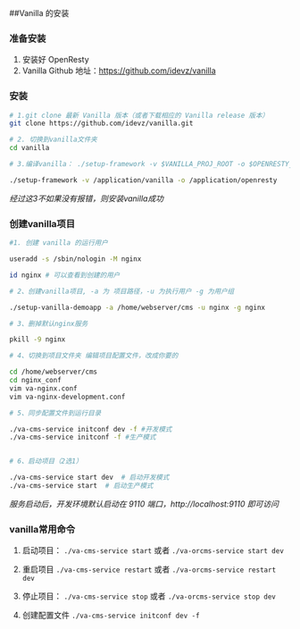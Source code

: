 ##Vanilla 的安装

### 准备安装

1. 安装好 OpenResty
2. Vanilla Github 地址：https://github.com/idevz/vanilla


### 安装

```bash
# 1.git clone 最新 Vanilla 版本（或者下载相应的 Vanilla release 版本）
git clone https://github.com/idevz/vanilla.git

# 2. 切换到vanilla文件夹
cd vanilla

# 3.编译vanilla： ./setup-framework -v $VANILLA_PROJ_ROOT -o $OPENRESTY_ROOT 其中 $VANILLA_PROJ_ROOT 为vanilla框架安装目录。 -o 为openresty 安装目录

./setup-framework -v /application/vanilla -o /application/openresty

```

*经过这3不如果没有报错，则安装vanilla成功*


### 创建vanilla项目

```bash
#1. 创建 vanilla 的运行用户 

useradd -s /sbin/nologin -M nginx

id nginx # 可以查看到创建的用户

# 2、创建vanilla项目, -a 为 项目路径，-u 为执行用户 -g 为用户组

./setup-vanilla-demoapp -a /home/webserver/cms -u nginx -g nginx

# 3、删掉默认nginx服务 

pkill -9 nginx

# 4、切换到项目文件夹 编辑项目配置文件，改成你要的

cd /home/webserver/cms
cd nginx_conf
vim va-nginx.conf
vim va-nginx-development.conf 

# 5、同步配置文件到运行目录

./va-cms-service initconf dev -f #开发模式
./va-cms-service initconf -f #生产模式


# 6、启动项目（2选1）

./va-cms-service start dev  # 启动开发模式
./va-cms-service start  # 启动生产模式
```

*服务启动后，开发环境默认启动在 9110 端口，http://localhost:9110 即可访问*

### vanilla常用命令

1. 启动项目： `./va-cms-service start` 或者 `./va-orcms-service start dev`

2. 重启项目  `./va-cms-service restart` 或者 `./va-orcms-service restart dev`

3. 停止项目： `./va-cms-service stop` 或者 `./va-orcms-service stop dev`

4. 创建配置文件 `./va-cms-service initconf dev -f`